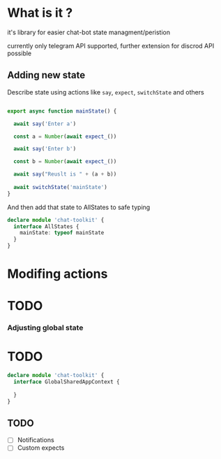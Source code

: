 # What is it ?

it's library for easier chat-bot state managment/peristion

currently only telegram API supported, further extension for discrod API possible

## Adding new state


Describe state using actions like `say`, `expect`, `switchState` and others

```ts

export async function mainState() {

  await say('Enter a')

  const a = Number(await expect_())

  await say('Enter b')

  const b = Number(await expect_())

  await say("Reuslt is " + (a + b))
  
  await switchState('mainState')
}
```

And then add that state to AllStates to safe typing

```ts
declare module 'chat-toolkit' {
  interface AllStates {
    mainState: typeof mainState
  }
}
```


# Modifing actions 

# TODO

### Adjusting global state


# TODO

```ts
declare module 'chat-toolkit' {
  interface GlobalSharedAppContext {
   
  }
}
```


## TODO 
- [ ] Notifications
- [ ] Custom expects
